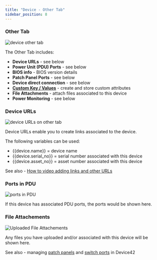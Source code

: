 ```yaml
---
title: "Device - Other Tab"
sidebar_position: 8
---
```


### Other Tab

![device other tab](/assets/images/other_tab_screenshot_HL.png)

The Other Tab includes:

- **Device URLs** - see below
- **Power Unit (PDU) Ports** - see below
- **BIOS info** - BIOS version details
- **Patch Panel Ports** - see below
- **Device direct connection** - see below
- **[Custom Key / Values](administration/custom-key-value-pairs-explained.md)** - create and store custom attributes
- **File Attachments** - attach files associated to this device
- **Power Monitoring** - see below

### Device URLs

![device URLs on other tab](/assets/images/device_URLs.png)

Device URLs enable you to create links associated to the device.

The following variables can be used: 

- {{device.name}} = device name 
- {{device.serial\_no}} = serial number associated with this device
- {{device.asset\_no}} = asset number associated with this device

See also - [How to video adding links and other URLs](how-to-videos/adding-links-and-other-urls-to-devices.md)

### Ports in PDU

![ports in PDU](/assets/images/power_unit_ports.png)

If this device has associated PDU ports, the ports would be shown here.

### File Attachements

![Uploaded File Attachements](/assets/images/file_attachments_other_tab.png)

Any files you have uploaded and/or associated with this device will be shown here.

See also - managing [patch panels](infrastructure-management/connectivity/patch-panel-cable-management-definitions-and-legends-2.md) and [switch ports](infrastructure-management/ipam/switch-ports.md) in Device42
